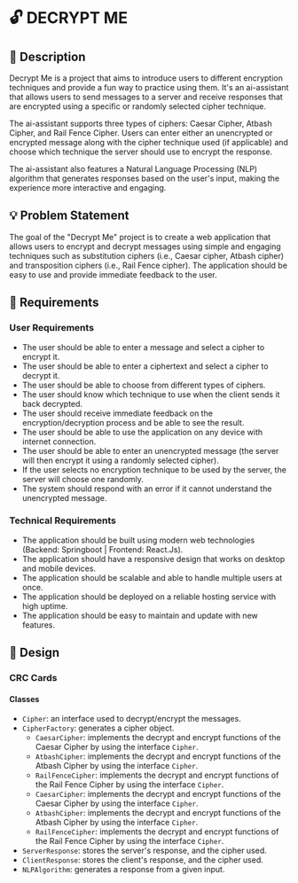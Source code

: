 # :unlock: DECRYPT ME

## :pushpin: Description
Decrypt Me is a project that aims to introduce users to different encryption techniques and provide a fun way to practice using them. It's an ai-assistant that allows users to send messages to a server and receive responses that are encrypted using a specific or randomly selected cipher technique.

The ai-assistant supports three types of ciphers: Caesar Cipher, Atbash Cipher, and Rail Fence Cipher. Users can enter either an unencrypted or encrypted message along with the cipher technique used (if applicable) and choose which technique the server should use to encrypt the response.

The ai-assistant also features a Natural Language Processing (NLP) algorithm that generates responses based on the user's input, making the experience more interactive and engaging.

## :bulb: Problem Statement
The goal of the "Decrypt Me" project is to create a web application that allows users to encrypt and decrypt messages using simple and engaging techniques such as substitution ciphers (i.e., Caesar cipher, Atbash cipher) and transposition ciphers (i.e., Rail Fence cipher). The application should be easy to use and provide immediate feedback to the user.

## :pencil: Requirements
### User Requirements
- The user should be able to enter a message and select a cipher to encrypt it.
- The user should be able to enter a ciphertext and select a cipher to decrypt it.
- The user should be able to choose from different types of ciphers.
- The user should know which technique to use when the client sends it back decrypted.
- The user should receive immediate feedback on the encryption/decryption process and be able to see the result.
- The user should be able to use the application on any device with internet connection.
- The user should be able to enter an unencrypted message (the server will then encrypt it using a randomly selected cipher).
- If the user selects no encryption technique to be used by the server, the server will choose one randomly.
- The system should respond with an error if it cannot understand the unencrypted message.

### Technical Requirements
- The application should be built using modern web technologies (Backend: Springboot | Frontend: React.Js).
- The application should have a responsive design that works on desktop and mobile devices.
- The application should be scalable and able to handle multiple users at once.
- The application should be deployed on a reliable hosting service with high uptime.
- The application should be easy to maintain and update with new features.

## :art: Design
### CRC Cards
#### Classes
- `Cipher`: an interface used to decrypt/encrypt the messages.
- `CipherFactory`: generates a cipher object.
    - `CaesarCipher`: implements the decrypt and encrypt functions of the Caesar Cipher by using the interface `Cipher`.
    - `AtbashCipher`: implements the decrypt and encrypt functions of the Atbash Cipher by using the interface `Cipher`.
    - `RailFenceCipher`: implements the decrypt and encrypt functions of the Rail Fence Cipher by using the interface `Cipher`.
  - `CaesarCipher`: implements the decrypt and encrypt functions of the Caesar Cipher by using the interface `Cipher`.
  - `AtbashCipher`: implements the decrypt and encrypt functions of the Atbash Cipher by using the interface `Cipher`.
  - `RailFenceCipher`: implements the decrypt and encrypt functions of the Rail Fence Cipher by using the interface `Cipher`.
- `ServerResponse`: stores the server's response, and the cipher used.
- `ClientResponse`: stores the client's response, and the cipher used.
- `NLPAlgorithm`: generates a response from a given input.
